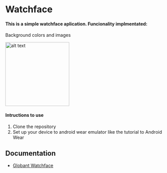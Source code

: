 
# Watchface

#### This is a simple watchface aplication. Funcionality implmentated:

 Background colors and images

<img src="https://github.com/mauroLonghi/WearTest/blob/master/gbwf.png" alt="alt text" style="width:200;height:200">

#### Intructions to use

1. Clone the repository
2. Set up your device to android wear emulator like the tutorial to Android Wear

## Documentation
- [Globant Watchface](https://docs.google.com/document/d/10SzY_nES8iu-ifXCSi8UcMJKIPZIepMDFOtvCtNy78s/edit?usp=sharing)
